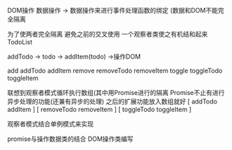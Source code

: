 
DOM操作   数据操作 -> 数据操作来进行事件处理函数的绑定   (数据和DOM不能完全隔离


为了使两者完全隔离 避免之前的交叉使用
一个观察者类使之有机结和起来  TodoList


addTodo -> todo -> addItem(todo) ->操作DOM

add      addTodo addItem
remove removeTodo removeItem
toggle toggleTodo toggleItem

联想到观察者模式循环执行数组(其中用Promise进行的隔离 Promise不止有进行异步处理的功能(还兼有异步的处理) 之后的扩展功能放入数组就好
[ addTodo addItem ]
[ removeTodo removeItem ]
[ toggleTodo toggleItem ]


观察者模式结合单例模式来实现

promise与操作数据类的结合
DOM操作类编写


